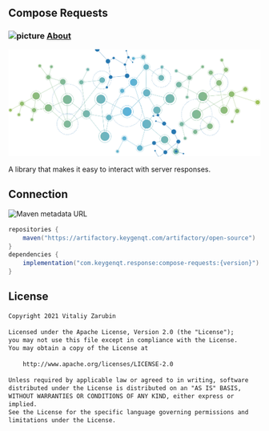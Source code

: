 ## Compose Requests

### ![picture](https://github.com/google/material-design-icons/raw/master/png/action/extension/materialicons/18dp/1x/baseline_extension_black_18dp.png?raw=true) [About](https://keygenqt.github.io/compose-requests/)

![picture](https://github.com/keygenqt/android-response-result/blob/master/data/just-image.png?raw=true)

A library that makes it easy to interact with server responses.

## Connection

![Maven metadata URL](https://img.shields.io/maven-metadata/v?metadataUrl=https%3A%2F%2Fartifactory.keygenqt.com%2Fartifactory%2Fopen-source%2Fcom%2Fkeygenqt%2Fresponse%2Fandroid-response-result%2Fmaven-metadata.xml)

```gradle
repositories {
    maven("https://artifactory.keygenqt.com/artifactory/open-source")
}
dependencies {
    implementation("com.keygenqt.response:compose-requests:{version}")
}
```

## License

```
Copyright 2021 Vitaliy Zarubin

Licensed under the Apache License, Version 2.0 (the "License");
you may not use this file except in compliance with the License.
You may obtain a copy of the License at

    http://www.apache.org/licenses/LICENSE-2.0

Unless required by applicable law or agreed to in writing, software
distributed under the License is distributed on an "AS IS" BASIS,
WITHOUT WARRANTIES OR CONDITIONS OF ANY KIND, either express or implied.
See the License for the specific language governing permissions and
limitations under the License.
```
